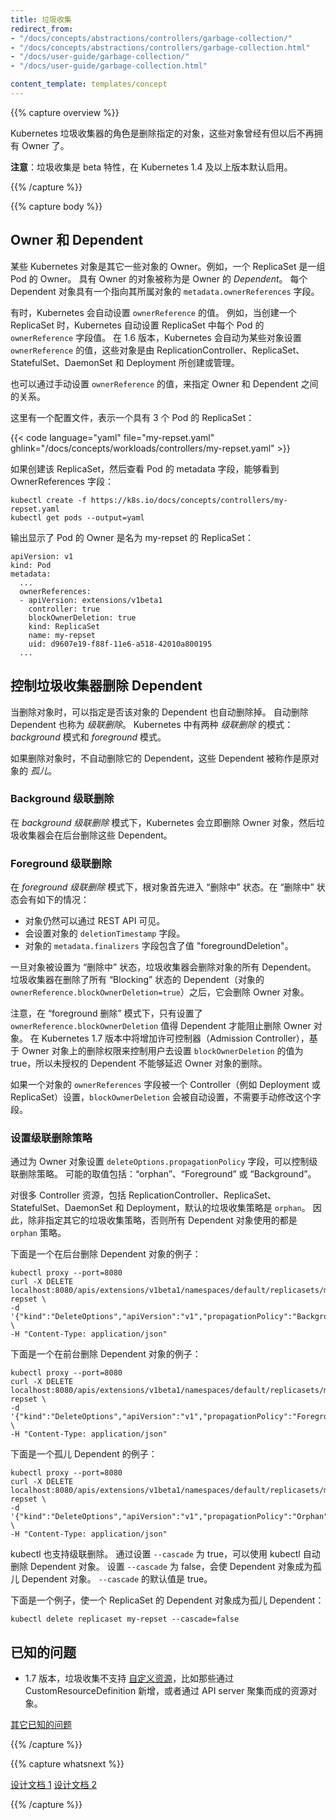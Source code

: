 ```yaml
---
title: 垃圾收集
redirect_from:
- "/docs/concepts/abstractions/controllers/garbage-collection/"
- "/docs/concepts/abstractions/controllers/garbage-collection.html"
- "/docs/user-guide/garbage-collection/"
- "/docs/user-guide/garbage-collection.html"

content_template: templates/concept
---
```


{{% capture overview %}}



Kubernetes 垃圾收集器的角色是删除指定的对象，这些对象曾经有但以后不再拥有 Owner 了。

**注意**：垃圾收集是 beta 特性，在 Kubernetes 1.4 及以上版本默认启用。

{{% /capture %}}


{{% capture body %}}


## Owner 和 Dependent

某些 Kubernetes 对象是其它一些对象的 Owner。例如，一个 ReplicaSet 是一组 Pod 的 Owner。
具有 Owner 的对象被称为是 Owner 的 *Dependent*。
每个 Dependent 对象具有一个指向其所属对象的 `metadata.ownerReferences` 字段。

有时，Kubernetes 会自动设置 `ownerReference` 的值。
例如，当创建一个 ReplicaSet 时，Kubernetes 自动设置 ReplicaSet 中每个 Pod 的 `ownerReference` 字段值。
在 1.6 版本，Kubernetes 会自动为某些对象设置 `ownerReference` 的值，这些对象是由 ReplicationController、ReplicaSet、StatefulSet、DaemonSet 和 Deployment 所创建或管理。



也可以通过手动设置 `ownerReference` 的值，来指定 Owner 和 Dependent 之间的关系。

这里有一个配置文件，表示一个具有 3 个 Pod 的 ReplicaSet：

{{< code language="yaml" file="my-repset.yaml" ghlink="/docs/concepts/workloads/controllers/my-repset.yaml" >}}



如果创建该 ReplicaSet，然后查看 Pod 的 metadata 字段，能够看到 OwnerReferences 字段：

```shell
kubectl create -f https://k8s.io/docs/concepts/controllers/my-repset.yaml
kubectl get pods --output=yaml
```



输出显示了 Pod 的 Owner 是名为 my-repset 的 ReplicaSet：

```shell
apiVersion: v1
kind: Pod
metadata:
  ...
  ownerReferences:
  - apiVersion: extensions/v1beta1
    controller: true
    blockOwnerDeletion: true
    kind: ReplicaSet
    name: my-repset
    uid: d9607e19-f88f-11e6-a518-42010a800195
  ...
```


## 控制垃圾收集器删除 Dependent

当删除对象时，可以指定是否该对象的 Dependent 也自动删除掉。
自动删除 Dependent 也称为 *级联删除*。
Kubernetes 中有两种 *级联删除* 的模式：*background* 模式和 *foreground* 模式。

如果删除对象时，不自动删除它的 Dependent，这些 Dependent 被称作是原对象的 *孤儿*。



### Background 级联删除

在 *background 级联删除* 模式下，Kubernetes 会立即删除 Owner 对象，然后垃圾收集器会在后台删除这些 Dependent。



### Foreground 级联删除

在 *foreground 级联删除* 模式下，根对象首先进入 “删除中” 状态。在 “删除中” 状态会有如下的情况：

 * 对象仍然可以通过 REST API 可见。
 * 会设置对象的 `deletionTimestamp` 字段。
 * 对象的 `metadata.finalizers` 字段包含了值 "foregroundDeletion"。

 一旦对象被设置为 “删除中” 状态，垃圾收集器会删除对象的所有 Dependent。
 垃圾收集器在删除了所有 “Blocking” 状态的 Dependent（对象的 `ownerReference.blockOwnerDeletion=true`）之后，它会删除 Owner 对象。



注意，在 “foreground 删除” 模式下，只有设置了 `ownerReference.blockOwnerDeletion` 值得 Dependent 才能阻止删除 Owner 对象。
在 Kubernetes 1.7 版本中将增加许可控制器（Admission Controller），基于 Owner 对象上的删除权限来控制用户去设置 `blockOwnerDeletion` 的值为 true，所以未授权的 Dependent 不能够延迟 Owner 对象的删除。

如果一个对象的 `ownerReferences` 字段被一个 Controller（例如 Deployment 或 ReplicaSet）设置，`blockOwnerDeletion` 会被自动设置，不需要手动修改这个字段。



### 设置级联删除策略

通过为 Owner 对象设置 `deleteOptions.propagationPolicy` 字段，可以控制级联删除策略。
可能的取值包括：“orphan”、“Foreground” 或 “Background”。

对很多 Controller 资源，包括 ReplicationController、ReplicaSet、StatefulSet、DaemonSet 和 Deployment，默认的垃圾收集策略是 `orphan`。
因此，除非指定其它的垃圾收集策略，否则所有 Dependent 对象使用的都是 `orphan` 策略。

下面是一个在后台删除 Dependent 对象的例子：

```shell
kubectl proxy --port=8080
curl -X DELETE localhost:8080/apis/extensions/v1beta1/namespaces/default/replicasets/my-repset \
-d '{"kind":"DeleteOptions","apiVersion":"v1","propagationPolicy":"Background"}' \
-H "Content-Type: application/json"
```



下面是一个在前台删除 Dependent 对象的例子：

```shell
kubectl proxy --port=8080
curl -X DELETE localhost:8080/apis/extensions/v1beta1/namespaces/default/replicasets/my-repset \
-d '{"kind":"DeleteOptions","apiVersion":"v1","propagationPolicy":"Foreground"}' \
-H "Content-Type: application/json"
```


下面是一个孤儿 Dependent 的例子：

```shell
kubectl proxy --port=8080
curl -X DELETE localhost:8080/apis/extensions/v1beta1/namespaces/default/replicasets/my-repset \
-d '{"kind":"DeleteOptions","apiVersion":"v1","propagationPolicy":"Orphan"}' \
-H "Content-Type: application/json"
```



kubectl 也支持级联删除。
通过设置 `--cascade` 为 true，可以使用 kubectl 自动删除 Dependent 对象。
设置 `--cascade` 为 false，会使 Dependent 对象成为孤儿 Dependent 对象。
`--cascade` 的默认值是 true。

下面是一个例子，使一个 ReplicaSet 的 Dependent 对象成为孤儿 Dependent：


```shell
kubectl delete replicaset my-repset --cascade=false
```



## 已知的问题
* 1.7 版本，垃圾收集不支持 [自定义资源](/docs/concepts/api-extension/custom-resources/)，比如那些通过 CustomResourceDefinition 新增，或者通过 API server 聚集而成的资源对象。

[其它已知的问题](https://github.com/kubernetes/kubernetes/issues/26120)

{{% /capture %}}


{{% capture whatsnext %}}



[设计文档 1](https://git.k8s.io/community/contributors/design-proposals/garbage-collection.md)
[设计文档 2](https://git.k8s.io/community/contributors/design-proposals/synchronous-garbage-collection.md)

{{% /capture %}}



